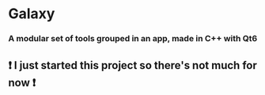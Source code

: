 # Galaxy
### A modular set of tools grouped in an app, made in C++ with Qt6

## ❗ I just started this project so there's not much for now ❗ 
